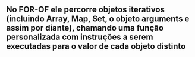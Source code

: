 ## No FOR-OF ele percorre objetos iterativos (incluindo Array, Map, Set, o objeto arguments e assim por diante), chamando uma função personalizada com instruções a serem executadas para o valor de cada objeto distinto
